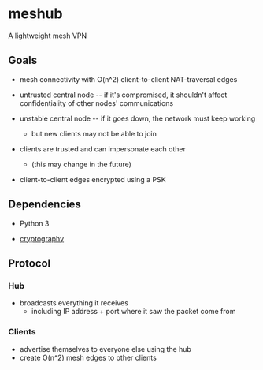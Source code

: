 # meshub

A lightweight mesh VPN

## Goals

* mesh connectivity with O(n^2) client-to-client NAT-traversal edges

* untrusted central node -- if it's compromised, it shouldn't affect confidentiality
  of other nodes' communications

* unstable central node -- if it goes down, the network must keep working
	* but new clients may not be able to join

* clients are trusted and can impersonate each other
	* (this may change in the future)

* client-to-client edges encrypted using a PSK

## Dependencies

* Python 3

* [cryptography](https://pypi.python.org/pypi/cryptography)

## Protocol

### Hub

* broadcasts everything it receives
	* including IP address + port where it saw the packet come from

### Clients

* advertise themselves to everyone else using the hub
* create O(n^2) mesh edges to other clients
